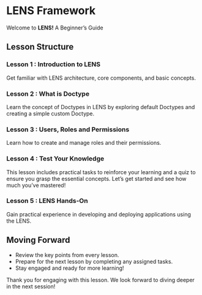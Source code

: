 # LENS Framework

Welcome to **LENS!** A Beginner’s Guide

## Lesson Structure

### Lesson 1 : Introduction to LENS

Get familiar with LENS architecture, core components, and basic concepts.

### Lesson 2 : What is Doctype

Learn the concept of Doctypes in LENS by exploring default Doctypes and creating a simple custom Doctype.

### Lesson 3 : Users, Roles and Permissions

Learn how to create and manage roles and their permissions.


### Lesson 4 : Test Your Knowledge

This lesson includes practical tasks to reinforce your learning and a quiz to ensure you grasp the essential concepts. Let’s get started and see how much you’ve mastered!

### Lesson 5 : LENS Hands-On

Gain practical experience in developing and deploying applications using the LENS.

## Moving Forward

-   Review the key points from every lesson.
-   Prepare for the next lesson by completing any assigned tasks.
-   Stay engaged and ready for more learning!

Thank you for engaging with this lesson. We look forward to diving deeper in the next session!
<!--stackedit_data:
eyJoaXN0b3J5IjpbNTY5NzEyNDcwLDEwMTA5MjMyOTEsOTk0OT
c3NDk3LDEyNTU3ODU0NjNdfQ==
-->